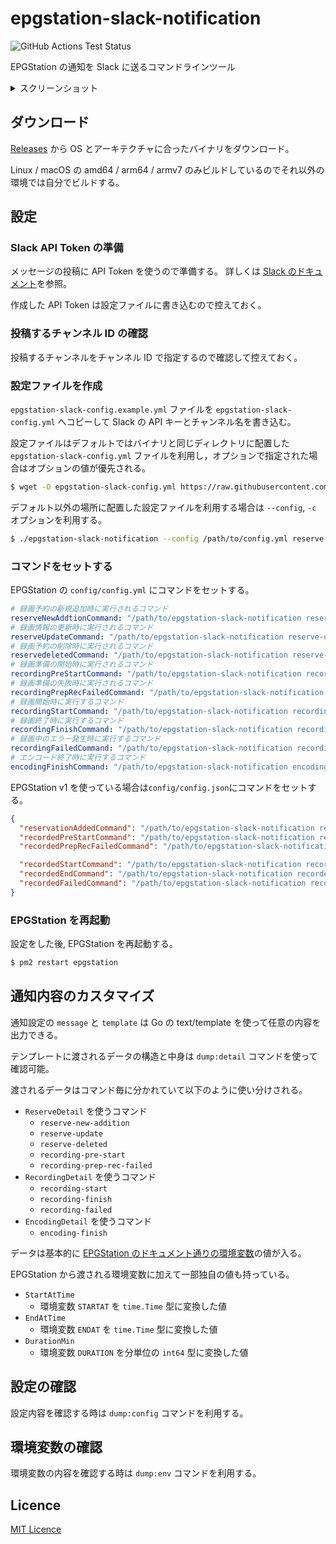 # epgstation-slack-notification

![GitHub Actions Test Status](https://github.com/hiroxto/epgstation-slack-notification/workflows/Test/badge.svg)

EPGStation の通知を Slack に送るコマンドラインツール

<details>
<summary>スクリーンショット</summary>

### 録画予約新規追加

![reserveNewAddtionCommand](https://github.com/hiroxto/epgstation-slack-notification/assets/12016555/5969a57f-b1ff-4543-a605-4427f8942832)

### 録画準備開始

![recordingPreStartCommand](https://github.com/hiroxto/epgstation-slack-notification/assets/12016555/13752950-4afa-4aea-b0f9-53fd570b903f)

### 録画開始

![recordingStartCommand](https://github.com/hiroxto/epgstation-slack-notification/assets/12016555/dd771fe7-137d-4a21-bde2-5d641d51c9ad)

### エンコード終了

![encodingFinishCommand](https://github.com/hiroxto/epgstation-slack-notification/assets/12016555/0e7a9677-2ee9-401e-99a6-bee6c4f22985)

</details>

## ダウンロード

[Releases](https://github.com/hiroxto/epgstation-slack-notification/releases) から OS とアーキテクチャに合ったバイナリをダウンロード。

Linux / macOS の amd64 / arm64 / armv7 のみビルドしているのでそれ以外の環境では自分でビルドする。

## 設定

### Slack API Token の準備

メッセージの投稿に API Token を使うので準備する。
詳しくは [Slack のドキュメント](https://api.slack.com/authentication/token-types)を参照。

作成した API Token は設定ファイルに書き込むので控えておく。

### 投稿するチャンネル ID の確認

投稿するチャンネルをチャンネル ID で指定するので確認して控えておく。

### 設定ファイルを作成

`epgstation-slack-config.example.yml` ファイルを `epgstation-slack-config.yml` へコピーして Slack の API キーとチャンネル名を書き込む。

設定ファイルはデフォルトではバイナリと同じディレクトリに配置した `epgstation-slack-config.yml` ファイルを利用し，オプションで指定された場合はオプションの値が優先される。

```bash
$ wget -O epgstation-slack-config.yml https://raw.githubusercontent.com/hiroxto/epgstation-slack-notification/master/epgstation-slack-config.example.yml
```

デフォルト以外の場所に配置した設定ファイルを利用する場合は `--config`, `-c` オプションを利用する。

```bash
$ ./epgstation-slack-notification --config /path/to/config.yml reserve-new-addition
```

### コマンドをセットする

EPGStation の `config/config.yml` にコマンドをセットする。

```yaml
# 録画予約の新規追加時に実行されるコマンド
reserveNewAddtionCommand: "/path/to/epgstation-slack-notification reserve-new-addition"
# 録画情報の更新時に実行されるコマンド
reserveUpdateCommand: "/path/to/epgstation-slack-notification reserve-update"
# 録画予約の削除時に実行されるコマンド
reservedeletedCommand: "/path/to/epgstation-slack-notification reserve-deleted"
# 録画準備の開始時に実行されるコマンド
recordingPreStartCommand: "/path/to/epgstation-slack-notification recording-pre-start"
# 録画準備の失敗時に実行されるコマンド
recordingPrepRecFailedCommand: "/path/to/epgstation-slack-notification recording-prep-rec-failed"
# 録画開始時に実行するコマンド
recordingStartCommand: "/path/to/epgstation-slack-notification recording-start"
# 録画終了時に実行するコマンド
recordingFinishCommand: "/path/to/epgstation-slack-notification recording-finish"
# 録画中のエラー発生時に実行するコマンド
recordingFailedCommand: "/path/to/epgstation-slack-notification recording-failed"
# エンコード終了時に実行するコマンド
encodingFinishCommand: "/path/to/epgstation-slack-notification encoding-finish"
```

EPGStation v1 を使っている場合は`config/config.json`にコマンドをセットする。

```json
{
  "reservationAddedCommand": "/path/to/epgstation-slack-notification reservation-added",
  "recordedPreStartCommand": "/path/to/epgstation-slack-notification recorded-pre-start",
  "recordedPrepRecFailedCommand": "/path/to/epgstation-slack-notification recorded-prep-rec-failed",

  "recordedStartCommand": "/path/to/epgstation-slack-notification recorded-start",
  "recordedEndCommand": "/path/to/epgstation-slack-notification recorded-end",
  "recordedFailedCommand": "/path/to/epgstation-slack-notification recorded-failed"
}
```

### EPGStation を再起動

設定をした後, EPGStation を再起動する。

```bash
$ pm2 restart epgstation
```

## 通知内容のカスタマイズ

通知設定の `message` と `template` は Go の text/template を使って任意の内容を出力できる。

テンプレートに渡されるデータの構造と中身は `dump:detail` コマンドを使って確認可能。

渡されるデータはコマンド毎に分かれていて以下のように使い分けされる。
- `ReserveDetail` を使うコマンド
  - `reserve-new-addition`
  - `reserve-update`
  - `reserve-deleted`
  - `recording-pre-start`
  - `recording-prep-rec-failed`
- `RecordingDetail` を使うコマンド
  - `recording-start`
  - `recording-finish`
  - `recording-failed`
- `EncodingDetail` を使うコマンド
  - `encoding-finish`

データは基本的に [EPGStation のドキュメント通りの環境変数](https://github.com/l3tnun/EPGStation/blob/master/doc/conf-manual.md#%E5%A4%96%E9%83%A8%E3%82%B3%E3%83%9E%E3%83%B3%E3%83%89%E5%AE%9F%E8%A1%8C)の値が入る。

EPGStation から渡される環境変数に加えて一部独自の値も持っている。
- `StartAtTime`
  - 環境変数 `STARTAT` を `time.Time` 型に変換した値
- `EndAtTime`
  - 環境変数 `ENDAT` を `time.Time` 型に変換した値
- `DurationMin`
  - 環境変数 `DURATION` を分単位の `int64` 型に変換した値

## 設定の確認

設定内容を確認する時は `dump:config` コマンドを利用する。

## 環境変数の確認

環境変数の内容を確認する時は `dump:env` コマンドを利用する。

## Licence

[MIT Licence](https://raw.githubusercontent.com/hiroxto/epgstation-slack-notification/master/LICENSE)
